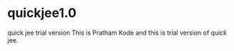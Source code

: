 # quickjee1.0
quick jee trial version 
This is Pratham Kode and this is trial version of quick jee. 
